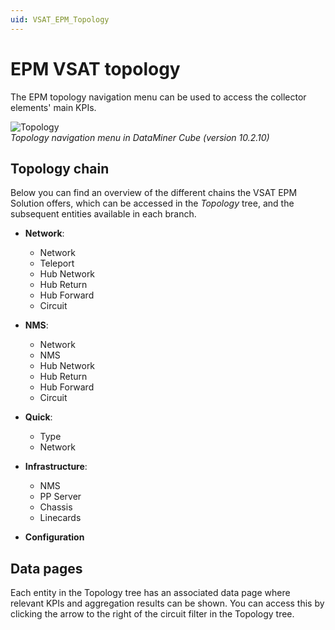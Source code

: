 ```yaml
---
uid: VSAT_EPM_Topology
---
```


# EPM VSAT topology

The EPM topology navigation menu can be used to access the collector elements' main KPIs.

![Topology](~/user-guide/images/VSAT_EPM_Topology.png)<br>
*Topology navigation menu in DataMiner Cube (version 10.2.10)*

## Topology chain

Below you can find an overview of the different chains the VSAT EPM Solution offers, which can be accessed in the *Topology* tree, and the subsequent entities available in each branch.

- **Network**:
  - Network
  - Teleport
  - Hub Network
  - Hub Return
  - Hub Forward
  - Circuit

- **NMS**:
  - Network
  - NMS
  - Hub Network
  - Hub Return
  - Hub Forward
  - Circuit

- **Quick**:
  - Type
  - Network

- **Infrastructure**:
  - NMS
  - PP Server
  - Chassis
  - Linecards

- **Configuration**

## Data pages

Each entity in the Topology tree has an associated data page where relevant KPIs and aggregation results can be shown. You can access this by clicking the arrow to the right of the circuit filter in the Topology tree.
